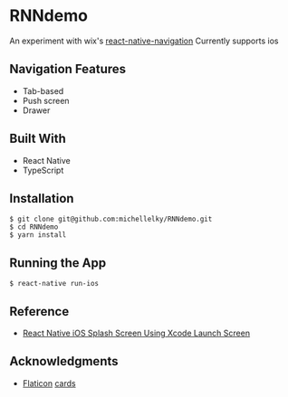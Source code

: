 # RNNdemo

An experiment with wix's [react-native-navigation](https://wix.github.io/react-native-navigation/#/)
Currently supports ios 

## Navigation Features

* Tab-based 
* Push screen
* Drawer

## Built With

* React Native
* TypeScript

## Installation
```
$ git clone git@github.com:michellelky/RNNdemo.git
$ cd RNNdemo
$ yarn install
```

## Running the App
```
$ react-native run-ios
```

## Reference

* [React Native iOS Splash Screen Using Xcode Launch Screen](https://medium.com/@kelleyannerose/react-native-ios-splash-screen-in-xcode-bd53b84430ec)

## Acknowledgments

* [Flaticon](https://www.flaticon.com/)
[cards](https://www.flaticon.com/free-icon/cards_1075374)


